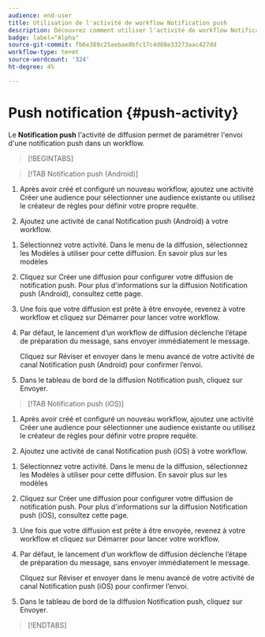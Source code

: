 ```yaml
---
audience: end-user
title: Utilisation de l'activité de workflow Notification push
description: Découvrez comment utiliser l'activité de workflow Notification push
badge: label="Alpha"
source-git-commit: fb6e389c25aebae8bfc17c4d88e33273aac427dd
workflow-type: tm+mt
source-wordcount: '324'
ht-degree: 4%

---
```



# Push notification {#push-activity}

Le **Notification push** l&#39;activité de diffusion permet de paramétrer l&#39;envoi d&#39;une notification push dans un workflow.

>[!BEGINTABS]

>[!TAB Notification push (Android)]

1. Après avoir créé et configuré un nouveau workflow, ajoutez une activité Créer une audience pour sélectionner une audience existante ou utilisez le créateur de règles pour définir votre propre requête.

1. Ajoutez une activité de canal Notification push (Android) à votre workflow.

<!--
1. Select the Type of delivery:

    * Single delivery: Choose this option if you want the push notification to be sent only once. You have the flexibility to choose whether or not to include an outbound transition from this activity.

    * Recurring delivery: Choose this option if you want the push notification to be sent multiple times based on a defined frequency. The frequency can be configured using a Scheduler activity, allowing you to schedule the push notification to be sent at regular intervals.
-->

1. Sélectionnez votre activité. Dans le menu de la diffusion, sélectionnez les Modèles à utiliser pour cette diffusion. En savoir plus sur les modèles

1. Cliquez sur Créer une diffusion pour configurer votre diffusion de notification push. Pour plus d&#39;informations sur la diffusion Notification push (Android), consultez cette page.

1. Une fois que votre diffusion est prête à être envoyée, revenez à votre workflow et cliquez sur Démarrer pour lancer votre workflow.

1. Par défaut, le lancement d’un workflow de diffusion déclenche l’étape de préparation du message, sans envoyer immédiatement le message.

   Cliquez sur Réviser et envoyer dans le menu avancé de votre activité de canal Notification push (Android) pour confirmer l’envoi.

1. Dans le tableau de bord de la diffusion Notification push, cliquez sur Envoyer.

>[!TAB Notification push (iOS)]

1. Après avoir créé et configuré un nouveau workflow, ajoutez une activité Créer une audience pour sélectionner une audience existante ou utilisez le créateur de règles pour définir votre propre requête.

1. Ajoutez une activité de canal Notification push (iOS) à votre workflow.

<!--
1. Select the Type of delivery:

    * Single delivery: Choose this option if you want the push notification to be sent only once. You have the flexibility to choose whether or not to include an outbound transition from this activity.

    * Recurring delivery: Choose this option if you want the push notification to be sent multiple times based on a defined frequency. The frequency can be configured using a Scheduler activity, allowing you to schedule the push notification to be sent at regular intervals.
-->

1. Sélectionnez votre activité. Dans le menu de la diffusion, sélectionnez les Modèles à utiliser pour cette diffusion. En savoir plus sur les modèles

1. Cliquez sur Créer une diffusion pour configurer votre diffusion de notification push. Pour plus d&#39;informations sur la diffusion Notification push (iOS), consultez cette page.

1. Une fois que votre diffusion est prête à être envoyée, revenez à votre workflow et cliquez sur Démarrer pour lancer votre workflow.

1. Par défaut, le lancement d’un workflow de diffusion déclenche l’étape de préparation du message, sans envoyer immédiatement le message.

   Cliquez sur Réviser et envoyer dans le menu avancé de votre activité de canal Notification push (iOS) pour confirmer l’envoi.

1. Dans le tableau de bord de la diffusion Notification push, cliquez sur Envoyer.

>[!ENDTABS]